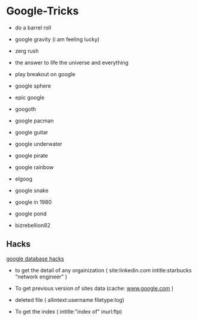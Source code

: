 # Google-Tricks

- do a barrel roll

- google gravity (i am feeling lucky)

- zerg rush

- the answer to life the universe and everything

- play breakout on google

- google sphere

- epic google

- googoth

- google pacman

- google guitar

- google underwater

- google pirate

- google rainbow

- elgoog

- google snake

- google in 1980

- google pond

- bizrebellion82

## Hacks

[google database hacks](https://www.exploit-db.com/google-hacking-database)

- to get the detail of any orgainization ( site:linkedin.com intitle:starbucks "network engineer" ) 

- To get previous version of sites data (cache: www.google.com )

- deleted file ( allintext:username filetype:log)

- To get the index ( intitle:"index of" inurl:ftp)
